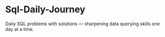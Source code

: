 # Sql-Daily-Journey
Daily SQL problems with solutions — sharpening data querying skills one day at a time.
